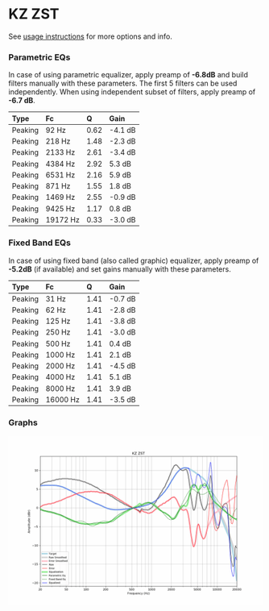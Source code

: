 # KZ ZST
See [usage instructions](https://github.com/jaakkopasanen/AutoEq#usage) for more options and info.

### Parametric EQs
In case of using parametric equalizer, apply preamp of **-6.8dB** and build filters manually
with these parameters. The first 5 filters can be used independently.
When using independent subset of filters, apply preamp of **-6.7 dB**.

| Type    | Fc       |    Q | Gain    |
|:--------|:---------|:-----|:--------|
| Peaking | 92 Hz    | 0.62 | -4.1 dB |
| Peaking | 218 Hz   | 1.48 | -2.3 dB |
| Peaking | 2133 Hz  | 2.61 | -3.4 dB |
| Peaking | 4384 Hz  | 2.92 | 5.3 dB  |
| Peaking | 6531 Hz  | 2.16 | 5.9 dB  |
| Peaking | 871 Hz   | 1.55 | 1.8 dB  |
| Peaking | 1469 Hz  | 2.55 | -0.9 dB |
| Peaking | 9425 Hz  | 1.17 | 0.8 dB  |
| Peaking | 19172 Hz | 0.33 | -3.0 dB |

### Fixed Band EQs
In case of using fixed band (also called graphic) equalizer, apply preamp of **-5.2dB**
(if available) and set gains manually with these parameters.

| Type    | Fc       |    Q | Gain    |
|:--------|:---------|:-----|:--------|
| Peaking | 31 Hz    | 1.41 | -0.7 dB |
| Peaking | 62 Hz    | 1.41 | -2.8 dB |
| Peaking | 125 Hz   | 1.41 | -3.8 dB |
| Peaking | 250 Hz   | 1.41 | -3.0 dB |
| Peaking | 500 Hz   | 1.41 | 0.4 dB  |
| Peaking | 1000 Hz  | 1.41 | 2.1 dB  |
| Peaking | 2000 Hz  | 1.41 | -4.5 dB |
| Peaking | 4000 Hz  | 1.41 | 5.1 dB  |
| Peaking | 8000 Hz  | 1.41 | 3.9 dB  |
| Peaking | 16000 Hz | 1.41 | -3.5 dB |

### Graphs
![](./KZ%20ZST.png)